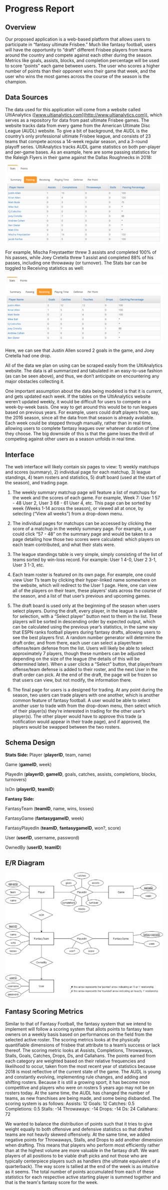 
# Progress Report

## Overview

Our proposed application is a web-based platform that allows users to participate in “fantasy ultimate Frisbee.” Much like fantasy football, users will have the opportunity to “draft” different Frisbee players from teams around the country and compete against each other during the season. Metrics like goals, assists, blocks, and completion percentage will be used to score “points” each game between users. The user who scores a higher number of points than their opponent wins their game that week, and the user who wins the most games across the course of the season is the champion.

## Data Sources

The data used for this application will come from a website called UltiAnalytics ([www.ultianalytics.com](http://www.ultianalytics.com)), which serves as a repository for data from past ultimate Frisbee games. The website tracks data from every game from the American Ultimate Disc League (AUDL) website. To give a bit of background, the AUDL is the country’s only professional ultimate Frisbee league, and consists of 23 teams that compete across a 14-week regular season, and a 3-round playoff series. UltiAnalytics tracks AUDL game statistics on both per-player and per-game bases. As an example, here are some passing statistics for the Raleigh Flyers in their game against the Dallas Roughnecks in 2018:

![alt text](images/sample_player_table.PNG)

For example, Mischa Freystaetter threw 3 assists and completed 100% of his passes, while Joey Cretella threw 1 assist and completed 88% of his passes, including one throwaway (or turnover). The Stats bar can be toggled to Receiving statistics as well:

![alt text](images/sample_player_table2.PNG)

Here, we can see that Justin Allen scored 2 goals in the game, and Joey Cretella had one drop.

All of the data we plan on using can be scraped easily from the UltiAnalytics website. The data is all summarized and tabulated in an easy-to-use fashion (as can be seen above), and thus, we don’t anticipate on encountering any major obstacles collecting it.

One important assumption about the data being modeled is that it is current, and gets updated each week. If the tables on the UltiAnalytics website weren’t updated weekly, it would be difficult for users to compete on a week-by-week basis. One way to get around this would be to run leagues based on previous years. For example, users could draft players from, say, the 2016 season, since all the data from that season is already available. Each week could be stepped through manually, rather than in real time, allowing users to complete fantasy leagues over whatever duration of time they choose. The big downside of this is that the game loses the thrill of competing against other users as a season unfolds in real time.

## Interface

The web interface will likely contain six pages to view: 1) weekly matchups and scores (summary), 2) individual page for each matchup, 3) league standings, 4) team rosters and statistics, 5) draft board (used at the start of the season), and trading page.

1.  The weekly summary matchup page will feature a list of matchups for the week and the scores of each game. For example, Week 7: User 1  57 - 48  User 2, User 3  68 - 61  User 4, etc. This page can be sorted by week (Weeks 1-14 across the season), or viewed all at once, by selecting (“View all weeks”) from a drop-down menu.
    
2.  The individual pages for matchups can be accessed by clicking the score of a matchup in the weekly summary page. For example, a user could click “57 - 48” on the summary page and would be taken to a page detailing how those two scores were calculated: which players on each team contributed, and what their stats were.
    
3.  The league standings table is very simple, simply consisting of the list of teams sorted by win-loss record. For example: User 1 4-0, User 2  3-1, User 3  1-3, etc.
    
4.  Each team roster is featured on its own page. For example, one could view User 1’s team by clicking their hyper-linked name somewhere on the website, which will redirect to the User 1 page. Here, one can view all of the players on their team, these players’ stats across the course of the season, and a list of that user’s previous and upcoming games.
    
5.  The draft board is used only at the beginning of the season when users select players. During the draft, every player, in the league is available for selection, with a “Select player” button next to them in the list. These players will be sorted in descending order by expected output, which can be calculated using the previous year’s statistics, in the same way that ESPN ranks football players during fantasy drafts, allowing users to see the best players first. A random number generator will determine the draft order, and from there, each user can select a player/team offense/team defense from the list. Users will likely be able to select approximately 7 players, though these numbers can be adjusted depending on the size of the league (the details of this will be determined later). When a user clicks a “Select” button, that player/team offense/team defense is added to their roster, and the next User in the draft order can pick. At the end of the draft, the page will be frozen so that users can view, but not modify, the information there.
    
6.  The final page for users is a designed for trading. At any point during the season, two users can trade players with one another, which is another common feature of fantasy football. A user would be able to select another user to trade with from the drop-down menu, then select which of their player(s) they’re interested in trading for the other user’s player(s). The other player would have to approve this trade (a notification would appear in their trade page), and if approved, the players would be swapped between the two rosters.

## Schema Design

**Stats Side:**
Player (__playerID__, team, name)

Game (__gameID__, week)

PlayedIn (__playerID__, __gameID__, goals, catches, assists, completions, blocks, turnovers)

IsOn (__playerID__, __teamID__)


**Fantasy Side:**

FantasyTeam (__teamID__, name, wins, losses)

FantasyGame (__fantasygameID__, week) 

FantasyPlayedIn (__teamID__, __fantasygameID__, won?, score)

User (__userID__, username, password)

OwnedBy (__userID__, __teamID__)

## E/R Diagram

![alt text](images/er_diagram.png)


## Fantasy Scoring Metrics

Similar to that of Fantasy Football, the fantasy system that we intend to implement will follow a scoring system that allots points to fantasy team owners on a weekly basis based on performances on the field from the selected active roster. The scoring metrics looks at the physically quantifiable dimensions of frisbee that attribute to a team’s success or lack thereof. The scoring metric looks at Assists, Completions, Throwaways, Stalls, Goals, Catches, Drops, Ds, and Callahans. The points earned from each category are weighted based on their relative frequencies and likelihood to occur, taken from the most recent year of statistics because 2018 is most reflective of the current state of the game. The AUDL is young and constantly evolving, implementing rule changes, and adding and shifting rosters. Because it is still a growing sport, it has become more competitive and players who were on rosters 5 years ago may not be on rosters today. At the same time, the AUDL has changed the number of teams, as new franchises are being made, and some being disbanded. The scoring system is as follows:
Assists: 12
Goals: 12
Catches: 0.5
Completions: 0.5
Stalls: -14
Throwaways: -14
Drops: -14
Ds: 24
Callahans: 72

We wanted to balance the distribution of points such that it tries to give weight equally to both offensive and defensive statistics so that drafted teams are not heavily skewed offensively. At the same time, we added negative points for Throwaways, Stalls, and Drops to add another dimension when drafting. This means that players who perform most efficiently rather than at the highest volume are more valuable in the fantasy draft. We want players of all positions to be viable draft picks and not those who are typically centerpiece players such as handlers (the ultimate equivalent of a quarterback). The way score is tallied at the end of the week is as intuitive as it seems. The total number of points accumulated from each of these statistics for each respective active starting player is summed together and that is the team's fantasy score for the week. 
